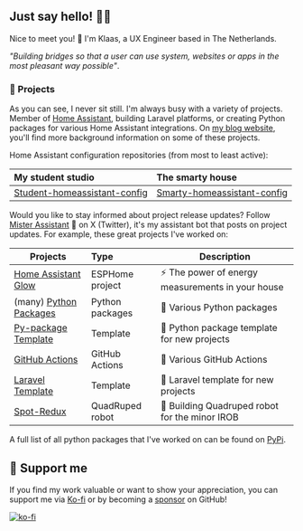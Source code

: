 ## Just say hello! 🤙🏻

Nice to meet you! 👋 I'm Klaas, a UX Engineer based in The Netherlands.

_"Building bridges so that a user can use system, websites or apps in the most pleasant way possible"_.

<!-- <p align="center">
    <a href="https://student-techlife.com">
        <img src="https://raw.githubusercontent.com/MikeCodesDotNET/MikeCodesDotNET/a8abbf37441f3253f74ea255a47f289208d7568c/Resources/personalBlog.svg" alt="Personal" style="vertical-align:top; margin:4px">
    </a>
    <a href="https://www.linkedin.com/in/klaasschoute">
        <img src="https://raw.githubusercontent.com/klaasnicolaas/ColoredBadges/master/svg/social/linkedin.svg" alt="LinkedIn" style="vertical-align:top; margin:4px">
    </a>
    <a href="https://twitter.com/klaasnicolaas">
        <img src="https://raw.githubusercontent.com/klaasnicolaas/ColoredBadges/master/svg/social/twitter.svg" alt="Twitter" style="vertical-align:top; margin:4px">
    </a>
</p>
<p align="center">
    <a href="https://user-badge.committers.top/netherlands_private/klaasnicolaas">
        <img alt="GitHub followers" src="https://user-badge.committers.top/netherlands_private/klaasnicolaas.svg" style="vertical-align:top; margin:4px">
    </a>
</p> -->

### 🚀 Projects

As you can see, I never sit still. I'm always busy with a variety of projects. Member of [Home Assistant][home-assistant], building Laravel platforms, or creating Python packages for various Home Assistant integrations. On [my blog website][website], you'll find more background information on some of these projects.

Home Assistant configuration repositories (from most to least active):

| My student studio | The smarty house |
| :---------------- | :--------------- |
| [Student-homeassistant-config][student-config] | [Smarty-homeassistant-config][smarty-config] |

Would you like to stay informed about project release updates? Follow [Mister Assistant][mister-assistant] 🤖 on X (Twitter), it's my assistant bot that posts on project updates. For example, these great projects I've worked on:

| Projects | Type | Description |
|----------|:-----|-------------|
| [Home Assistant Glow](https://github.com/klaasnicolaas/home-assistant-glow) | ESPHome project | ⚡ The power of energy measurements in your house |
| (many) [Python Packages](https://github.com/klaasnicolaas?tab=repositories&q=python) | Python packages | 🐍 Various Python packages |
| [Py-package Template](https://github.com/klaasnicolaas/pypackage-template) | Template | 🐍 Python package template for new projects |
| [GitHub Actions](https://github.com/marketplace?query=klaasnicolaas) | GitHub Actions | 🚀 Various GitHub Actions |
| [Laravel Template](https://github.com/klaasnicolaas/laravel-template) | Template | 🚀 Laravel template for new projects |
| [Spot-Redux](https://github.com/klaasnicolaas/Spot-Redux) | QuadRuped robot | 🤖 Building Quadruped robot for the minor IROB |

A full list of all python packages that I've worked on can be found on [PyPi](https://pypi.org/user/klaasnicolaas/).

<!-- ### 🔨 Hacktoberfest 2024

October is THE month to contribute to an open source project, you can find here a [list of repositories][list-hacktoberfest] from me that is participation with Hacktoberfest 2024. -->

## 🫶 Support me

If you find my work valuable or want to show your appreciation, you can support me via [Ko-fi](https://ko-fi.com/klaasnicolaas) or by becoming a [sponsor](https://github.com/sponsors/klaasnicolaas) on GitHub!

[![ko-fi](https://ko-fi.com/img/githubbutton_sm.svg)](https://ko-fi.com/klaasnicolaas)

<!-- LINKS -->
[mister-assistant]: https://x.com/MisterAssistant
[home-assistant]: https://www.home-assistant.io
[website]: https://student-techlife.com
[pypi]: https://pypi.org
[list-hacktoberfest]: https://github.com/klaasnicolaas?tab=repositories&q=hacktoberfest

<!-- Home Assistant configs -->
[student-config]: https://github.com/klaasnicolaas/Student-homeassistant-config
[smarty-config]: https://github.com/klaasnicolaas/smarty-homeassistant-config
